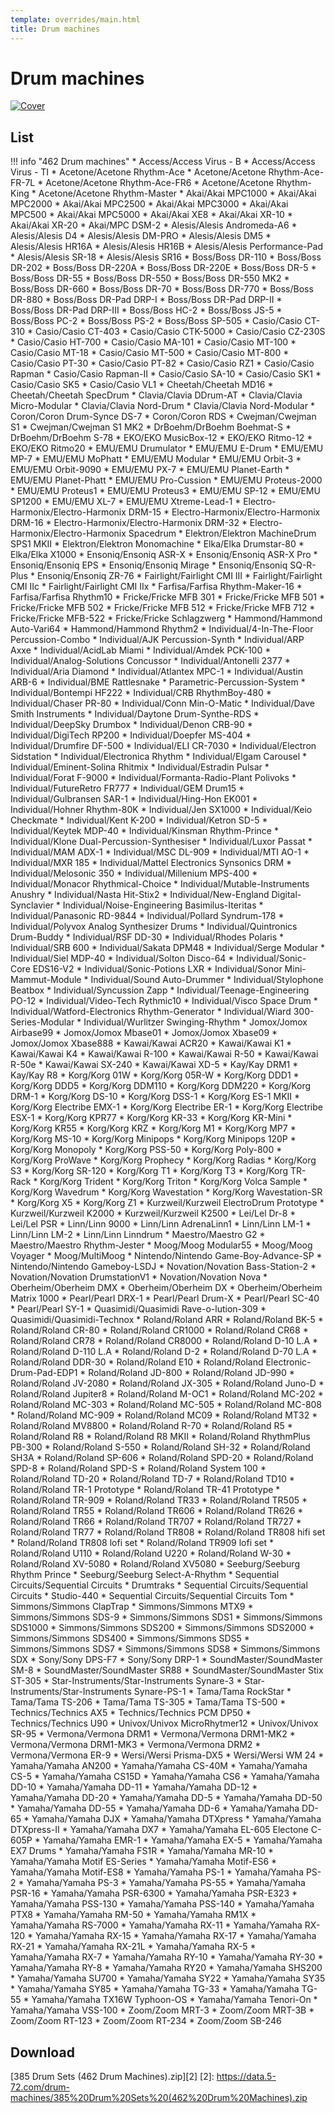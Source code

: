 ```yaml
---
template: overrides/main.html
title: Drum machines
---
```


# Drum machines
[![Cover][1]][1]

  [1]: cover.jpg

## List
!!! info "462 Drum machines" 
    * Access/Access Virus - B
    * Access/Access Virus - TI
    * Acetone/Acetone Rhythm-Ace
    * Acetone/Acetone Rhythm-Ace-FR-7L
    * Acetone/Acetone Rhythm-Ace-FR6
    * Acetone/Acetone Rhythm-King
    * Acetone/Acetone Rhythm-Master
    * Akai/Akai MPC1000
    * Akai/Akai MPC2000
    * Akai/Akai MPC2500
    * Akai/Akai MPC3000
    * Akai/Akai MPC500
    * Akai/Akai MPC5000
    * Akai/Akai XE8
    * Akai/Akai XR-10
    * Akai/Akai XR-20
    * Akai/MPC DSM-2
    * Alesis/Alesis Andromeda-A6
    * Alesis/Alesis D4
    * Alesis/Alesis DM-PRO
    * Alesis/Alesis DM5
    * Alesis/Alesis HR16A
    * Alesis/Alesis HR16B
    * Alesis/Alesis Performance-Pad
    * Alesis/Alesis SR-18
    * Alesis/Alesis SR16
    * Boss/Boss DR-110
    * Boss/Boss DR-202
    * Boss/Boss DR-220A
    * Boss/Boss DR-220E
    * Boss/Boss DR-5
    * Boss/Boss DR-55
    * Boss/Boss DR-550
    * Boss/Boss DR-550 MK2
    * Boss/Boss DR-660
    * Boss/Boss DR-70
    * Boss/Boss DR-770
    * Boss/Boss DR-880
    * Boss/Boss DR-Pad DRP-I
    * Boss/Boss DR-Pad DRP-II
    * Boss/Boss DR-Pad DRP-III
    * Boss/Boss HC-2
    * Boss/Boss JS-5
    * Boss/Boss PC-2
    * Boss/Boss PS-2
    * Boss/Boss SP-505
    * Casio/Casio CT-310
    * Casio/Casio CT-403
    * Casio/Casio CTK-5000
    * Casio/Casio CZ-230S
    * Casio/Casio HT-700
    * Casio/Casio MA-101
    * Casio/Casio MT-100
    * Casio/Casio MT-18
    * Casio/Casio MT-500
    * Casio/Casio MT-800
    * Casio/Casio PT-30
    * Casio/Casio PT-82
    * Casio/Casio RZ1
    * Casio/Casio Rapman
    * Casio/Casio Rapman-II
    * Casio/Casio SA-10
    * Casio/Casio SK1
    * Casio/Casio SK5
    * Casio/Casio VL1
    * Cheetah/Cheetah MD16
    * Cheetah/Cheetah SpecDrum
    * Clavia/Clavia DDrum-AT
    * Clavia/Clavia Micro-Modular
    * Clavia/Clavia Nord-Drum
    * Clavia/Clavia Nord-Modular
    * Coron/Coron Drum-Synce DS-7
    * Coron/Coron RDS
    * Cwejman/Cwejman S1
    * Cwejman/Cwejman S1 MK2
    * DrBoehm/DrBoehm Boehmat-S
    * DrBoehm/DrBoehm S-78
    * EKO/EKO MusicBox-12
    * EKO/EKO Ritmo-12
    * EKO/EKO Ritmo20
    * EMU/EMU Drumulator
    * EMU/EMU E-Drum
    * EMU/EMU MP-7
    * EMU/EMU MoPhatt
    * EMU/EMU Modular
    * EMU/EMU Orbit-3
    * EMU/EMU Orbit-9090
    * EMU/EMU PX-7
    * EMU/EMU Planet-Earth
    * EMU/EMU Planet-Phatt
    * EMU/EMU Pro-Cussion
    * EMU/EMU Proteus-2000
    * EMU/EMU Proteus1
    * EMU/EMU Proteus3
    * EMU/EMU SP-12
    * EMU/EMU SP1200
    * EMU/EMU XL-7
    * EMU/EMU Xtreme-Lead-1
    * Electro-Harmonix/Electro-Harmonix DRM-15
    * Electro-Harmonix/Electro-Harmonix DRM-16
    * Electro-Harmonix/Electro-Harmonix DRM-32
    * Electro-Harmonix/Electro-Harmonix Spacedrum
    * Elektron/Elektron MachineDrum SPS1 MKII
    * Elektron/Elektron Monomachine
    * Elka/Elka Drumstar-80
    * Elka/Elka X1000
    * Ensoniq/Ensoniq ASR-X
    * Ensoniq/Ensoniq ASR-X Pro
    * Ensoniq/Ensoniq EPS
    * Ensoniq/Ensoniq Mirage
    * Ensoniq/Ensoniq SQ-R-Plus
    * Ensoniq/Ensoniq ZR-76
    * Fairlight/Fairlight CMI III
    * Fairlight/Fairlight CMI IIc
    * Fairlight/Fairlight CMI IIx
    * Farfisa/Farfisa Rhythm-Maker-16
    * Farfisa/Farfisa Rhythm10
    * Fricke/Fricke MFB 301
    * Fricke/Fricke MFB 501
    * Fricke/Fricke MFB 502
    * Fricke/Fricke MFB 512
    * Fricke/Fricke MFB 712
    * Fricke/Fricke MFB-522
    * Fricke/Fricke Schlagzwerg
    * Hammond/Hammond Auto-Vari64
    * Hammond/Hammond Rhythm2
    * Individual/4-In-The-Floor Percussion-Combo
    * Individual/AJK Percussion-Synth
    * Individual/ARP Axxe
    * Individual/AcidLab Miami
    * Individual/Amdek PCK-100
    * Individual/Analog-Solutions Concussor
    * Individual/Antonelli 2377
    * Individual/Aria Diamond
    * Individual/Atlantex MPC-1
    * Individual/Austin ARB-6
    * Individual/BME Rattlesnake * Parametric-Percussion-System
    * Individual/Bontempi HF222
    * Individual/CRB RhythmBoy-480
    * Individual/Chaser PR-80
    * Individual/Conn Min-O-Matic
    * Individual/Dave Smith Instruments
    * Individual/Daytone Drum-Synthe-RDS
    * Individual/DeepSky Drumbox
    * Individual/Denon CRB-90
    * Individual/DigiTech RP200
    * Individual/Doepfer MS-404
    * Individual/Drumfire DF-500
    * Individual/ELI CR-7030
    * Individual/Electron Sidstation
    * Individual/Electronica Rhythm
    * Individual/Elgam Carousel
    * Individual/Eminent-Solina Rhitmix
    * Individual/Estradin Pulsar
    * Individual/Forat F-9000
    * Individual/Formanta-Radio-Plant Polivoks
    * Individual/FutureRetro FR777
    * Individual/GEM Drum15
    * Individual/Gulbransen SAR-1
    * Individual/Hing-Hon EK001
    * Individual/Hohner Rhythm-80K
    * Individual/Jen SX1000
    * Individual/Keio Checkmate
    * Individual/Kent K-200
    * Individual/Ketron SD-5
    * Individual/Keytek MDP-40
    * Individual/Kinsman Rhythm-Prince
    * Individual/Klone Dual-Percussion-Synthesiser
    * Individual/Luxor Passat
    * Individual/MAM ADX-1
    * Individual/MSC DL-909
    * Individual/MTI AO-1
    * Individual/MXR 185
    * Individual/Mattel Electronics Synsonics DRM
    * Individual/Melosonic 350
    * Individual/Millenium MPS-400
    * Individual/Monacor Rhythmical-Choice
    * Individual/Mutable-Instruments Anushry
    * Individual/Nasta Hit-Stix2
    * Individual/New-England Digital-Synclavier
    * Individual/Noise-Engineering Basimilus-Iteritas
    * Individual/Panasonic RD-9844
    * Individual/Pollard Syndrum-178
    * Individual/Polyvox Analog Synthesizer Drums
    * Individual/Quintronics Drum-Buddy
    * Individual/RSF DD-30
    * Individual/Rhodes Polaris
    * Individual/SRB 600
    * Individual/Sakata DPM48
    * Individual/Serge Modular
    * Individual/Siel MDP-40
    * Individual/Solton Disco-64
    * Individual/Sonic-Core EDS16-V2
    * Individual/Sonic-Potions LXR
    * Individual/Sonor Mini-Mammut-Module
    * Individual/Sound Auto-Drummer
    * Individual/Stylophone Beatbox
    * Individual/Syncussion Zapp
    * Individual/Teenage-Engineering  PO-12
    * Individual/Video-Tech Rythmic10
    * Individual/Visco Space Drum
    * Individual/Watford-Electronics Rhythm-Generator
    * Individual/Wiard 300-Series-Modular
    * Individual/Wurlitzer Swinging-Rhythm
    * Jomox/Jomox Airbase99
    * Jomox/Jomox Mbase01
    * Jomox/Jomox Xbase09
    * Jomox/Jomox Xbase888
    * Kawai/Kawai ACR20
    * Kawai/Kawai K1
    * Kawai/Kawai K4
    * Kawai/Kawai R-100
    * Kawai/Kawai R-50
    * Kawai/Kawai R-50e
    * Kawai/Kawai SX-240
    * Kawai/Kawai XD-5
    * Kay/Kay DRM1
    * Kay/Kay R8
    * Korg/Korg 01W
    * Korg/Korg 05R-W
    * Korg/Korg DDD1
    * Korg/Korg DDD5
    * Korg/Korg DDM110
    * Korg/Korg DDM220
    * Korg/Korg DRM-1
    * Korg/Korg DS-10
    * Korg/Korg DSS-1
    * Korg/Korg ES-1 MKII
    * Korg/Korg Electribe EMX-1
    * Korg/Korg Electribe ER-1
    * Korg/Korg Electribe ESX-1
    * Korg/Korg KPR77
    * Korg/Korg KR-33
    * Korg/Korg KR-Mini
    * Korg/Korg KR55
    * Korg/Korg KRZ
    * Korg/Korg M1
    * Korg/Korg MP7
    * Korg/Korg MS-10
    * Korg/Korg Minipops
    * Korg/Korg Minipops 120P
    * Korg/Korg Monopoly
    * Korg/Korg PSS-50
    * Korg/Korg Poly-800
    * Korg/Korg ProWave
    * Korg/Korg Prophecy
    * Korg/Korg Radias
    * Korg/Korg S3
    * Korg/Korg SR-120
    * Korg/Korg T1
    * Korg/Korg T3
    * Korg/Korg TR-Rack
    * Korg/Korg Trident
    * Korg/Korg Triton
    * Korg/Korg Volca Sample
    * Korg/Korg Wavedrum
    * Korg/Korg Wavestation
    * Korg/Korg Wavestation-SR
    * Korg/Korg X5
    * Korg/Korg Z1
    * Kurzweil/Kurzweil ElectroDrum Prototype
    * Kurzweil/Kurzweil K2000
    * Kurzweil/Kurzweil K2500
    * Lei/Lel Dr-8
    * Lei/Lel PSR
    * Linn/Linn 9000
    * Linn/Linn AdrenaLinn1
    * Linn/Linn LM-1
    * Linn/Linn LM-2
    * Linn/Linn Linndrum
    * Maestro/Maestro G2
    * Maestro/Maestro Rhythm-Jester
    * Moog/Moog Modular55
    * Moog/Moog Voyager
    * Moog/MultiMoog
    * Nintendo/Nintendo Game-Boy-Advance-SP
    * Nintendo/Nintendo Gameboy-LSDJ
    * Novation/Novation Bass-Station-2
    * Novation/Novation DrumstationV1
    * Novation/Novation Nova
    * Oberheim/Oberheim DMX
    * Oberheim/Oberheim DX
    * Oberheim/Oberheim Matrix 1000
    * Pearl/Pearl DRX-1
    * Pearl/Pearl Drum-X
    * Pearl/Pearl SC-40
    * Pearl/Pearl SY-1
    * Quasimidi/Quasimidi Rave-o-lution-309
    * Quasimidi/Quasimidi-Technox
    * Roland/Roland ARR
    * Roland/Roland BK-5
    * Roland/Roland CR-80
    * Roland/Roland CR1000
    * Roland/Roland CR68
    * Roland/Roland CR78
    * Roland/Roland CR8000
    * Roland/Roland D-10 L.A
    * Roland/Roland D-110 L.A
    * Roland/Roland D-2
    * Roland/Roland D-70 L.A
    * Roland/Roland DDR-30
    * Roland/Roland E10
    * Roland/Roland Electronic-Drum-Pad-EDP1
    * Roland/Roland JD-800
    * Roland/Roland JD-990
    * Roland/Roland JV-2080
    * Roland/Roland JX-305
    * Roland/Roland Juno-D
    * Roland/Roland Jupiter8
    * Roland/Roland M-OC1
    * Roland/Roland MC-202
    * Roland/Roland MC-303
    * Roland/Roland MC-505
    * Roland/Roland MC-808
    * Roland/Roland MC-909
    * Roland/Roland MC09
    * Roland/Roland MT32
    * Roland/Roland MV8800
    * Roland/Roland R-70
    * Roland/Roland R5
    * Roland/Roland R8
    * Roland/Roland R8 MKII
    * Roland/Roland RhythmPlus PB-300
    * Roland/Roland S-550
    * Roland/Roland SH-32
    * Roland/Roland SH3A
    * Roland/Roland SP-606
    * Roland/Roland SPD-20
    * Roland/Roland SPD-8
    * Roland/Roland SPD-S
    * Roland/Roland System 100
    * Roland/Roland TD-20
    * Roland/Roland TD-7
    * Roland/Roland TD10
    * Roland/Roland TR-1 Prototype
    * Roland/Roland TR-41 Prototype
    * Roland/Roland TR-909
    * Roland/Roland TR33
    * Roland/Roland TR505
    * Roland/Roland TR55
    * Roland/Roland TR606
    * Roland/Roland TR626
    * Roland/Roland TR66
    * Roland/Roland TR707
    * Roland/Roland TR727
    * Roland/Roland TR77
    * Roland/Roland TR808
    * Roland/Roland TR808 hifi set
    * Roland/Roland TR808 lofi set
    * Roland/Roland TR909 lofi set
    * Roland/Roland U110
    * Roland/Roland U220
    * Roland/Roland W-30
    * Roland/Roland XV-5080
    * Roland/Roland XV5080
    * Seeburg/Seeburg Rhythm Prince
    * Seeburg/Seeburg Select-A-Rhythm
    * Sequential Circuits/Sequential Circuits * Drumtraks
    * Sequential Circuits/Sequential Circuits * Studio-440
    * Sequential Circuits/Sequential Circuits Tom
    * Simmons/Simmons ClapTrap
    * Simmons/Simmons MTX9
    * Simmons/Simmons SDS-9
    * Simmons/Simmons SDS1
    * Simmons/Simmons SDS1000
    * Simmons/Simmons SDS200
    * Simmons/Simmons SDS2000
    * Simmons/Simmons SDS400
    * Simmons/Simmons SDS5
    * Simmons/Simmons SDS7
    * Simmons/Simmons SDS8
    * Simmons/Simmons SDX
    * Sony/Sony DPS-F7
    * Sony/Sony DRP-1
    * SoundMaster/SoundMaster SM-8
    * SoundMaster/SoundMaster SR88
    * SoundMaster/SoundMaster Stix ST-305
    * Star-Instruments/Star-Instruments Synare-3
    * Star-Instruments/Star-Instruments Synare-PS-1
    * Tama/Tama RockStar
    * Tama/Tama TS-206
    * Tama/Tama TS-305
    * Tama/Tama TS-500
    * Technics/Technics AX5
    * Technics/Technics PCM DP50
    * Technics/Technics U90
    * Univox/Univox MicroRhytmer12
    * Univox/Univox SR-95
    * Vermona/Vermona DRM1
    * Vermona/Vermona DRM1-MK2
    * Vermona/Vermona DRM1-MK3
    * Vermona/Vermona DRM2
    * Vermona/Vermona ER-9
    * Wersi/Wersi Prisma-DX5
    * Wersi/Wersi WM 24
    * Yamaha/Yamaha AN200
    * Yamaha/Yamaha CS-40M
    * Yamaha/Yamaha CS-5
    * Yamaha/Yamaha CS15D
    * Yamaha/Yamaha CS6
    * Yamaha/Yamaha DD-10
    * Yamaha/Yamaha DD-11
    * Yamaha/Yamaha DD-12
    * Yamaha/Yamaha DD-20
    * Yamaha/Yamaha DD-5
    * Yamaha/Yamaha DD-50
    * Yamaha/Yamaha DD-55
    * Yamaha/Yamaha DD-6
    * Yamaha/Yamaha DD-65
    * Yamaha/Yamaha DJX
    * Yamaha/Yamaha DTXpress
    * Yamaha/Yamaha DTXpress-II
    * Yamaha/Yamaha DX7
    * Yamaha/Yamaha EL-605 Electone C-605P
    * Yamaha/Yamaha EMR-1
    * Yamaha/Yamaha EX-5
    * Yamaha/Yamaha EX7 Drums
    * Yamaha/Yamaha FS1R
    * Yamaha/Yamaha MR-10
    * Yamaha/Yamaha Motif ES-Series
    * Yamaha/Yamaha Motif-ES6
    * Yamaha/Yamaha Motif-ES8
    * Yamaha/Yamaha PS-1
    * Yamaha/Yamaha PS-2
    * Yamaha/Yamaha PS-3
    * Yamaha/Yamaha PS-55
    * Yamaha/Yamaha PSR-16
    * Yamaha/Yamaha PSR-6300
    * Yamaha/Yamaha PSR-E323
    * Yamaha/Yamaha PSS-130
    * Yamaha/Yamaha PSS-140
    * Yamaha/Yamaha PTX8
    * Yamaha/Yamaha RM-50
    * Yamaha/Yamaha RM1X
    * Yamaha/Yamaha RS-7000
    * Yamaha/Yamaha RX-11
    * Yamaha/Yamaha RX-120
    * Yamaha/Yamaha RX-15
    * Yamaha/Yamaha RX-17
    * Yamaha/Yamaha RX-21
    * Yamaha/Yamaha RX-21L
    * Yamaha/Yamaha RX-5
    * Yamaha/Yamaha RX-7
    * Yamaha/Yamaha RY-10
    * Yamaha/Yamaha RY-30
    * Yamaha/Yamaha RY-8
    * Yamaha/Yamaha RY20
    * Yamaha/Yamaha SHS200
    * Yamaha/Yamaha SU700
    * Yamaha/Yamaha SY22
    * Yamaha/Yamaha SY35
    * Yamaha/Yamaha SY85
    * Yamaha/Yamaha TG-33
    * Yamaha/Yamaha TG-55
    * Yamaha/Yamaha TX16W Typhoon-OS
    * Yamaha/Yamaha Tenori-On
    * Yamaha/Yamaha VSS-100
    * Zoom/Zoom MRT-3
    * Zoom/Zoom MRT-3B
    * Zoom/Zoom RT-123
    * Zoom/Zoom RT-234
    * Zoom/Zoom SB-246
    
## Download
[385 Drum Sets (462 Drum Machines).zip][2]
  [2]: https://data.5-72.com/drum-machines/385%20Drum%20Sets%20(462%20Drum%20Machines).zip